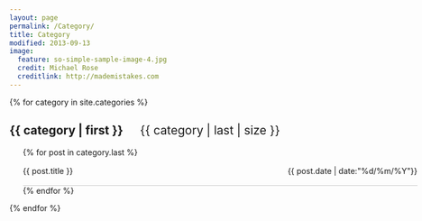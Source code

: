 ```yaml
---
layout: page
permalink: /Category/
title: Category
modified: 2013-09-13
image:
  feature: so-simple-sample-image-4.jpg
  credit: Michael Rose
  creditlink: http://mademistakes.com
---
```

{% for category in site.categories %}
<h2>{{ category | first }}<span style="margin-left:30px;font-weight:normal">{{ category | last | size }}</span></h2>

<ul class="arc-list">
    {% for post in category.last %}
        <li style="width:700px;list-style-type:none;border-bottom:1px solid #ccc;line-height:50px"><a href="{{ post.url }}" style="text-decoration:none">{{ post.title }}<span style="float:right">{{ post.date | date:"%d/%m/%Y"}}</span></a></li>
    {% endfor %}
</ul>
{% endfor %}